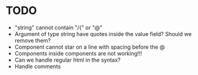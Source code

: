 # TODO
 
- "string" cannot contain "/{" or "\@"
- Argument of type string have quotes inside the value field? Should we remove them?
- Component cannot star on a line with spacing before the @
- Components inside components are not working!!!
- Can we handle regular html in the syntax?
- Handle comments
